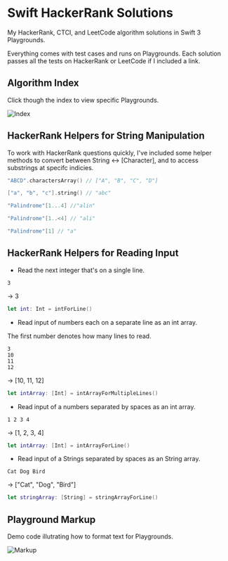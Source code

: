 # Swift HackerRank Solutions
My HackerRank, CTCI, and LeetCode algorithm solutions in Swift 3 Playgrounds.

Everything comes with test cases and runs on Playgrounds. Each solution passes all the tests on HackerRank or LeetCode if I included a link.

## Algorithm Index
Click though the index to view specific Playgrounds.

![Index][index]

## HackerRank Helpers for String Manipulation

To work with HackerRank questions quickly, I've included some helper methods to convert between String <-> [Character], and to access substrings at specifc indicies.

```swift
"ABCD".charactersArray() // ["A", "B", "C", "D"]

["a", "b", "c"].string() // "abc"

"Palindrome"[1...4] //"alin"

"Palindrome"[1..<4] // "ali"

"Palindrome"[1] // "a"
```

## HackerRank Helpers for Reading Input

* Read the next integer that's on a single line.
```
3 
```
-> 3
```swift
let int: Int = intForLine()
```

* Read input of numbers each on a separate line as an int array. 

The first number denotes how many lines to read.
```
3 
10 
11 
12
```
-> [10, 11, 12]
```swift
let intArray: [Int] = intArrayForMultipleLines()
```

* Read input of a numbers separated by spaces as an int array.
```
1 2 3 4
```
-> [1, 2, 3, 4]
```swift
let intArray: [Int] = intArrayForLine()
```

* Read input of a Strings separated by spaces as an String array.
```
Cat Dog Bird
```
-> ["Cat", "Dog", "Bird"]
```swift
let stringArray: [String] = stringArrayForLine()
```

## Playground Markup
Demo code illutrating how to format text for Playgrounds.

![Markup][markup]

[index]: https://github.com/p-sun/Swift-HackerRank/blob/master/Images/index-preview.png "Index Preview"
[markup]: https://github.com/p-sun/Swift-HackerRank/blob/master/Images/playground-markup.png "Playground markup demo"
